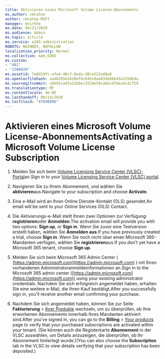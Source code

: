 ```yaml
---
title: Aktivieren eines Microsoft Volume License-Abonnements
ms.author: cmcatee
author: cmcatee-MSFT
manager: mnirkhe
ms.date: 04/21/2020
ms.audience: Admin
ms.topic: article
ms.service: o365-administration
ROBOTS: NOINDEX, NOFOLLOW
localization_priority: Normal
ms.collection: Adm_O365
ms.custom:
- "481"
- "1500028"
ms.assetid: 7a6919fc-afe4-40c7-8ada-d8ce523ad8a8
ms.openlocfilehash: aa46285e2439ef6c645c0ae83db6bbd3a2350bda
ms.sourcegitcommit: c6692ce0fa1358ec3529e59ca0ecdfdea4cdc759
ms.translationtype: MT
ms.contentlocale: de-DE
ms.lasthandoff: 09/14/2020
ms.locfileid: "47698096"
---
```

# <a name="activating-a-microsoft-volume-license-subscription"></a><span data-ttu-id="66059-102">Aktivieren eines Microsoft Volume License-Abonnements</span><span class="sxs-lookup"><span data-stu-id="66059-102">Activating a Microsoft Volume License Subscription</span></span>

1. <span data-ttu-id="66059-103">Melden Sie sich beim [Volume Licensing Service Center (VLSC)-Portal](https://go.microsoft.com/fwlink/p/?LinkId=329762)an.</span><span class="sxs-lookup"><span data-stu-id="66059-103">Sign in to your [Volume Licensing Service Center (VLSC) portal](https://go.microsoft.com/fwlink/p/?LinkId=329762).</span></span>

2. <span data-ttu-id="66059-104">Navigieren Sie zu Ihrem Abonnement, und wählen Sie **aktivieren**aus.</span><span class="sxs-lookup"><span data-stu-id="66059-104">Navigate to your subscription and choose **Activate**.</span></span>

3. <span data-ttu-id="66059-105">Eine e-Mail wird an Ihren Online Dienste-Kontakt (OLS) gesendet.</span><span class="sxs-lookup"><span data-stu-id="66059-105">An email will be sent to your Online Services (OLS) Contact.</span></span>

4. <span data-ttu-id="66059-106">Die Aktivierungs-e-Mail stellt Ihnen zwei Optionen zur Verfügung: **registrieren**oder **Anmelden**.</span><span class="sxs-lookup"><span data-stu-id="66059-106">The activation email will provide you with two options: **Sign up**, or **Sign in**.</span></span> <span data-ttu-id="66059-107">Wenn Sie zuvor eine Testversion erstellt haben, wählen Sie **Anmelden aus**.</span><span class="sxs-lookup"><span data-stu-id="66059-107">If you have previously created a trial, choose **Sign in**.</span></span> <span data-ttu-id="66059-108">Wenn Sie noch nicht über einen Microsoft 365-Mandanten verfügen, wählen Sie **registrieren**aus.</span><span class="sxs-lookup"><span data-stu-id="66059-108">If you don't yet have a Microsoft 365 tenant, choose **Sign up**.</span></span>

5. <span data-ttu-id="66059-109">Melden Sie sich beim Microsoft 365 Admin Center ( [https://admin.microsoft.com](https://admin.microsoft.com) ) mit Ihren vorhandenen Administratoranmeldeinformationen an.</span><span class="sxs-lookup"><span data-stu-id="66059-109">Sign in to the Microsoft 365 admin center ([https://admin.microsoft.com](https://admin.microsoft.com)) using your existing administrator credentials.</span></span> <span data-ttu-id="66059-110">Nachdem Sie sich erfolgreich angemeldet haben, erhalten Sie eine weitere e-Mail, die Ihren Kauf bestätigt.</span><span class="sxs-lookup"><span data-stu-id="66059-110">After you successfully sign in, you'll receive another email confirming your purchase.</span></span>

6. <span data-ttu-id="66059-111">Nachdem Sie sich angemeldet haben, können Sie zur Seite **Fakturierung** \> [ihrer Produkte](https://go.microsoft.com/fwlink/p/?linkid=842054) wechseln, um zu überprüfen, ob Ihre erworbenen Abonnements innerhalb Ihres Mandanten aktiviert sind.</span><span class="sxs-lookup"><span data-stu-id="66059-111">After you've signed in, you can go to the **Billing** \> [Your products](https://go.microsoft.com/fwlink/p/?linkid=842054) page to verify that your purchased subscriptions are activated within your tenant.</span></span> <span data-ttu-id="66059-112">(Sie können auch die Registerkarte **Abonnement** in der VLSC auswählen, um Details anzuzeigen, die überprüfen, ob Ihr Abonnement hinterlegt wurde.)</span><span class="sxs-lookup"><span data-stu-id="66059-112">(You can also choose the **Subscription** tab in the VLSC to view details verifying that your subscription has been deposited.)</span></span>
